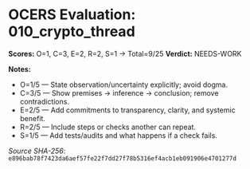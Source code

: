 # OCERS Evaluation: 010_crypto_thread

**Scores:** O=1, C=3, E=2, R=2, S=1 → Total=9/25
**Verdict:** NEEDS-WORK

**Notes:**
- O=1/5 — State observation/uncertainty explicitly; avoid dogma.
- C=3/5 — Show premises → inference → conclusion; remove contradictions.
- E=2/5 — Add commitments to transparency, clarity, and systemic benefit.
- R=2/5 — Include steps or checks another can repeat.
- S=1/5 — Add tests/audits and what happens if a check fails.

_Source SHA-256_: `e896bab78f7423da6aef57fe22f7dd27f78b5316ef4acb1eb091906e4701277d`
